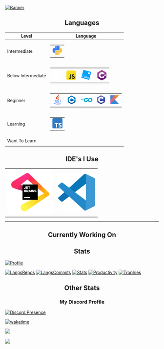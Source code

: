 <!-- [![Banner](https://github.com/keplerHaloxx/keplerHaloxx/assets/80098945/f879ba7d-87be-4834-b460-cd66a43b3f25)](https://github.com/keplerHaloxx) -->
[![Banner](images/gojo.gif)](https://github.com/keplerHaloxx)

<!--
<a href="https://git.io/typing-svg">
  <img src="https://readme-typing-svg.demolab.com?size=32&font=Fira+Code&duration=3500&pause=500&center=true&vCenter=true&width=975&lines=I+am+Haloxx" alt="Typing">
</a>
-->

<table style="margin: 0px auto;">
  <h2 style="text-align:center; text-decoration: none; border-bottom: none;">Languages</h2>
  
  <thead>
    <tr>
      <th style="text-align: center;">Level</th>
      <th style="text-align: center;">Language</th>
    </tr>
  </thead>
  <tbody>
    <tr>
      <td>Intermediate</td>
      <td>
        <table>
          <tr>
            <td valign="center">
              <img src="images/python.png" width="32" alt="Python">
            </td>
          </tr>
        </table>
      </td>
    </tr>
    <tr>
      <td>Below Intermediate</td>
      <td>
        <table>
          <tr>
            <td valign="center">
              <img src="images/rust.png" width="32" style="vertical-align: -3px;" alt="Rust">
            </td>
            <td valign="center">
              <img src="images/js.png" width="31" alt="JavaScript" style="vertical-align: -3px;">
            </td>
            <td valign="center">
              <img src="images/luau.png" width="40" alt="Lua">
            </td>
            <td valign="center">
              <img src="images/cs.png" width="34" style="vertical-align: -2px;" alt="C#">
            </td>
          </tr>
        </table>
      </td>
    </tr>
    <tr>
      <td>Beginner</td>
      <td>
        <table>
          <tr>
            <td valign="center">
              <img src="images/java.png" width="33" alt="Java">
            </td>
            <td valign="center">
              <img src="images/cpp.png" width="32" style="vertical-align: -3px;" alt="C++">
            </td>
            <td valign="center">
              <img src="images/go.png" width="38" style="vertical-align: -5px;" alt="Go">
            </td>
            <td valign="center">
              <img src="images/c.png" width="29" style="vertical-align: -2px;" alt="C">
            </td>
            <td valign="center">
              <img src="images/kotlin.png" width="32" alt="Kotlin">
            </td>
          </tr>
        </table>
      </td>
    </tr>
    <tr>
      <td>Learning</td>
      <td>
        <table>
          <tr>
            <td valign="center">
              <img src="images/typescript.png" width="33" alt="Kotlin">
            </td>
          </tr>
        </table>
      </td>
    </tr>
    <tr>
      <td>Want To Learn</td>
      <td>
        <table>
          <tr>
          </tr>
        </table>
      </td>
    </tr>
  </tbody>
</table>

<h2 style="text-align:center; text-decoration: none; border-bottom: none;">IDE's I Use</h2>

<table>
  <tr>
    <td valign="center">
      <a href="https://www.jetbrains.com/">
        <img src="./images/jetbrains.svg" width="150" alt="JetBrains">
      </a>
    </td>
    <td valign="center">
      <a href="https://code.visualstudio.com/">
        <img src="./images/vscode.svg" width="125" style="vertical-align: 13;" alt="VSCode">
      </a>
    </td>
  </tr>
</table>

---

<h2 style="text-align:center; text-decoration: none; border-bottom: none;">Currently Working On</h2>

<!-- [![Current Project](https://github-readme-stats.vercel.app/api/pin/?username=keplerHaloxx&repo=Roblox-Chess-Bot&theme=apprentice)](https://github.com/keplerHaloxx/Roblox-Chess-Bot) -->

<h2 style="text-align:center; text-decoration: none; border-bottom: none;">Stats</h2>

[![Profile](http://github-profile-summary-cards.vercel.app/api/cards/profile-details?username=keplerHaloxx&theme=apprentice)](https://github.com/vn7n24fzkq/github-profile-summary-cards)
<!-- hide=vim%20script,cmake,makefile,batchfile,emacs%20lisp -->
[![LangsRepos](http://github-profile-summary-cards.vercel.app/api/cards/repos-per-language?username=keplerHaloxx&theme=apprentice&exclude=)](https://github.com/vn7n24fzkq/github-profile-summary-cards)
[![LangsCommits](http://github-profile-summary-cards.vercel.app/api/cards/most-commit-language?username=keplerHaloxx&theme=apprentice&exclude=)](https://github.com/vn7n24fzkq/github-profile-summary-cards)
[![Stats](http://github-profile-summary-cards.vercel.app/api/cards/stats?username=keplerHaloxx&theme=apprentice)](https://github.com/vn7n24fzkq/github-profile-summary-cards)
[![Productivity](http://github-profile-summary-cards.vercel.app/api/cards/productive-time?username=keplerHaloxx&theme=apprentice&utcOffset=10)](https://github.com/vn7n24fzkq/github-profile-summary-cards)
[![Trophies](https://github-profile-trophy.vercel.app/?username=keplerHaloxx&theme=apprentice)](https://github.com/ryo-ma/github-profile-trophy)

<h2 style="text-align:center; text-decoration: none; border-bottom: none;">Other Stats</h2>

<h3 style="text-align:center; text-decoration: none; border-bottom: none;">My Discord Profile</h3>

[![Discord Presence](https://lanyard-profile-readme.vercel.app/api/668276075260018698?animated=true&showDisplayName=true&theme=dark)](https://discord.com/users/668276075260018698)

<!-- <h3 style="text-align:center; text-decoration: none; border-bottom: none;">WakaTime</h3> -->

[![wakatime](https://wakatime.com/badge/user/c22479de-5777-45c7-ad5f-15e098b655af.svg?style=for-the-badge)](https://wakatime.com/@c22479de-5777-45c7-ad5f-15e098b655af)

<!-- <h3 style="text-align:center; text-decoration: none; border-bottom: none;">Profile Views</h3> -->

![](https://komarev.com/ghpvc/?username=keplerHaloxx&style=for-the-badge)

![](https://hit.yhype.me/github/profile?user_id=80098945)
